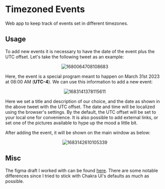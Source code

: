 # Timezoned Events

Web app to keep track of events set in different timezones.

## Usage

To add new events it is necessary to have the date of the event plus the UTC offset. Let's take the following tweet as an example:
<div align="center">

![1680064708108683](https://user-images.githubusercontent.com/31898900/236016692-4d22694f-b71f-433d-8675-10404726ea2c.png)

</div>

Here, the event is a special program meant to happen on March 31st 2023 at 08:00 AM (**UTC-4**). We can use this information to add a new event:

<div align="center">

![1683141378115611](https://user-images.githubusercontent.com/31898900/236021430-d1b617d1-fecc-40eb-ab5a-a98010ecd386.png)

</div>

Here we set a title and description of our choice, and the date as shown in the above tweet with the UTC offset. The date and time will be localized using the browser's settings. By the default, the UTC offset will be set to your local one for convenience. It is also possible to add external links, or set one of the pictures available to hype up the mood a little bit.

After adding the event, it will be shown on the main window as below:

<div align="center">

![1683142610105339](https://user-images.githubusercontent.com/31898900/236027161-8bea5632-f659-4a7e-8f6e-777e1d0974d5.png)

</div>

## Misc

The figma draft I worked with can be found [here](https://www.figma.com/file/GO3TQ76nGC0GxN4bQso73U). There are some notable differences since I tried to stick with Chakra UI's defaults as much as possible.
